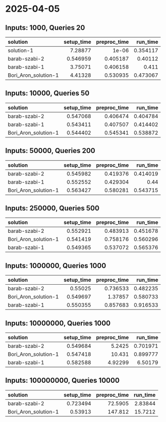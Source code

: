 # 2025-04-05

## Inputs: 1000, Queries 20

| solution             |   setup_time |   preproc_time |   run_time |
|:---------------------|-------------:|---------------:|-----------:|
| solution-1           |     7.28877  |       1e-06    |   0.354117 |
| barab-szabi-2        |     0.546959 |       0.405187 |   0.40112  |
| barab-szabi-1        |     3.75071  |       0.406158 |   0.411    |
| Bori_Aron_solution-1 |     4.41328  |       0.530935 |   0.473067 |

## Inputs: 10000, Queries 50

| solution             |   setup_time |   preproc_time |   run_time |
|:---------------------|-------------:|---------------:|-----------:|
| barab-szabi-2        |     0.547068 |       0.406474 |   0.404784 |
| barab-szabi-1        |     0.543411 |       0.407507 |   0.414402 |
| Bori_Aron_solution-1 |     0.544402 |       0.545341 |   0.538872 |

## Inputs: 50000, Queries 200

| solution             |   setup_time |   preproc_time |   run_time |
|:---------------------|-------------:|---------------:|-----------:|
| barab-szabi-2        |     0.545982 |       0.419376 |   0.414019 |
| barab-szabi-1        |     0.552552 |       0.429304 |   0.44     |
| Bori_Aron_solution-1 |     0.563427 |       0.580281 |   0.543715 |

## Inputs: 250000, Queries 500

| solution             |   setup_time |   preproc_time |   run_time |
|:---------------------|-------------:|---------------:|-----------:|
| barab-szabi-2        |     0.552921 |       0.483913 |   0.451678 |
| Bori_Aron_solution-1 |     0.541419 |       0.758176 |   0.560296 |
| barab-szabi-1        |     0.549365 |       0.537072 |   0.565376 |

## Inputs: 1000000, Queries 1000

| solution             |   setup_time |   preproc_time |   run_time |
|:---------------------|-------------:|---------------:|-----------:|
| barab-szabi-2        |     0.55025  |       0.736533 |   0.482235 |
| Bori_Aron_solution-1 |     0.549697 |       1.37857  |   0.580733 |
| barab-szabi-1        |     0.550355 |       0.857683 |   0.916533 |

## Inputs: 10000000, Queries 1000

| solution             |   setup_time |   preproc_time |   run_time |
|:---------------------|-------------:|---------------:|-----------:|
| barab-szabi-2        |     0.549684 |        5.2425  |   0.701971 |
| Bori_Aron_solution-1 |     0.547418 |       10.431   |   0.899777 |
| barab-szabi-1        |     0.582588 |        4.92299 |   6.50179  |

## Inputs: 100000000, Queries 10000

| solution             |   setup_time |   preproc_time |   run_time |
|:---------------------|-------------:|---------------:|-----------:|
| barab-szabi-2        |     0.723494 |        72.5905 |    2.83844 |
| Bori_Aron_solution-1 |     0.53913  |       147.812  |   15.7212  |